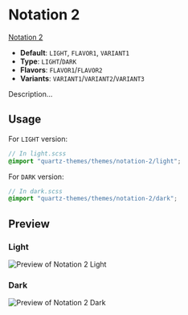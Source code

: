 # Notation 2

[Notation 2](https://github.com/Bluemoondragon07)

- **Default**: `LIGHT`, `FLAVOR1`, `VARIANT1`
- **Type**: `LIGHT`/`DARK`
- **Flavors**: `FLAVOR1`/`FLAVOR2`
- **Variants**: `VARIANT1`/`VARIANT2`/`VARIANT3`

Description...

## Usage

For `LIGHT` version:

```scss
// In light.scss
@import "quartz-themes/themes/notation-2/light";
```

For `DARK` version:

```scss
// In dark.scss
@import "quartz-themes/themes/notation-2/dark";
```

## Preview

### Light

![Preview of Notation 2 Light](preview-light.png)

### Dark

![Preview of Notation 2 Dark](preview-dark.png)

